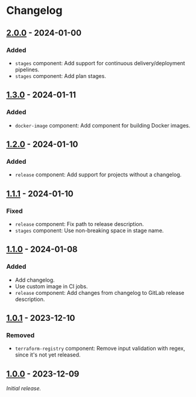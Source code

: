 # Changelog


## [2.0.0] - 2024-01-00

### Added
- `stages` component: Add support for continuous delivery/deployment pipelines.
- `stages` component: Add plan stages.


## [1.3.0] - 2024-01-11

### Added
- `docker-image` component: Add component for building Docker images.


## [1.2.0] - 2024-01-10

### Added
- `release` component: Add support for projects without a changelog.


## [1.1.1] - 2024-01-10

### Fixed
- `release` component: Fix path to release description.
- `stages` component: Use non-breaking space in stage name.


## [1.1.0] - 2024-01-08

### Added
- Add changelog.
- Use custom image in CI jobs.
- `release` component: Add changes from changelog to GitLab release description.


## [1.0.1] - 2023-12-10

### Removed
- `terraform-registry` component: Remove input validation with regex, since it's not yet released.


## [1.0.0] - 2023-12-09
_Initial release._


[2.0.0]: https://gitlab.com/vaz-projects/gitlab/-/releases/2.0.0
[1.3.0]: https://gitlab.com/vaz-projects/gitlab/-/releases/1.3.0
[1.2.0]: https://gitlab.com/vaz-projects/gitlab/-/releases/1.2.0
[1.1.1]: https://gitlab.com/vaz-projects/gitlab/-/releases/1.1.1
[1.1.0]: https://gitlab.com/vaz-projects/gitlab/-/releases/1.1.0
[1.0.1]: https://gitlab.com/vaz-projects/gitlab/-/releases/1.0.1
[1.0.0]: https://gitlab.com/vaz-projects/gitlab/-/releases/1.0.0
